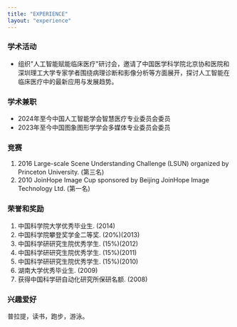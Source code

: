 ```yaml
---
title: "EXPERIENCE"
layout: "experience"
---
```


### 学术活动

- 组织"人工智能赋能临床医疗"研讨会，邀请了中国医学科学院北京协和医院和深圳理工大学专家学者围绕病理诊断和影像分析等方面展开，探讨人工智能在临床医疗中的最新应用与发展趋势。

### 学术兼职

- 2024年至今中国人工智能学会智慧医疗专业委员会委员
- 2023年至今中国图象图形学学会多媒体专业委员会委员

### 竞赛

1. 2016 Large-scale Scene Understanding Challenge (LSUN) organized by Princeton University. (第三名)
2. 2010 JoinHope Image Cup sponsored by Beijing JoinHope Image Technology Ltd. (第一名)

### 荣誉和奖励

1. 中国科学院大学优秀毕业生. (2014)
2. 中国科学院攀登奖学金二等奖. (20%)(2013)
3. 中国科学研研究生院优秀学生. (15%)(2012)
4. 中国科学研研究生院优秀学生. (15%)(2011)
5. 中国科学研研究生院优秀学生. (15%)(2010)
6. 湖南大学优秀毕业生. (2009)
7. 获得中国科学研自动化研究所保研名额. (2008)

### 兴趣爱好

普拉提，读书，跑步，游泳。
